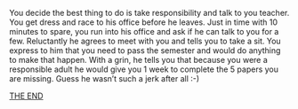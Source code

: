 You decide the best thing to do is take responsibility and talk to you teacher. You get dress and race to his office before he leaves. Just in time with 10 minutes to spare, you run into his office and ask if he can talk to you for a few. Reluctantly he agrees to meet with you and tells you to take a sit. You express to him that you need to pass the semester and would do anything to make that happen. With a grin, he tells you that because you were a responsible adult he would give you 1 week to complete the 5 papers you are missing. Guess he wasn’t such a jerk after all :-)


[THE END](ending-2.md)
